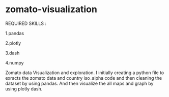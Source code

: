 # zomato-visualization
REQUIRED SKILLS :

  1.pandas
  
  2.plotly
  
  3.dash
  
  4.numpy
  
Zomato data Visualization and exploration. I initially creating a python file to exracts the zomato data and country iso_alpha code and then cleaning the dataset by using pandas. And then visualize the all maps and graph by using plotly dash.

